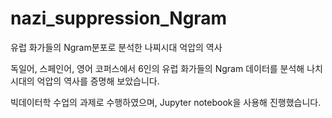 # nazi_suppression_Ngram
유럽 화가들의 Ngram분포로 분석한 나찌시대 억압의 역사

독일어, 스페인어, 영어 코퍼스에서 6인의 유럽 화가들의 Ngram 데이터를 분석해 나치 시대의 억압의 역사를 증명해 보았습니다.

빅데이터학 수업의 과제로 수행하였으며, Jupyter notebook을 사용해 진행했습니다.
